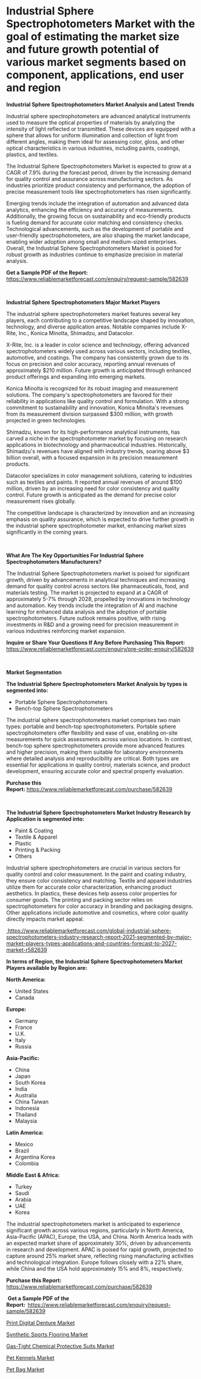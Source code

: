 <p><h1>Industrial Sphere Spectrophotometers Market with the goal of estimating the market size and future growth potential of various market segments based on component, applications, end user and region</h1></p><p><strong>Industrial Sphere Spectrophotometers Market Analysis and Latest Trends</strong></p>
<p><p>Industrial sphere spectrophotometers are advanced analytical instruments used to measure the optical properties of materials by analyzing the intensity of light reflected or transmitted. These devices are equipped with a sphere that allows for uniform illumination and collection of light from different angles, making them ideal for assessing color, gloss, and other optical characteristics in various industries, including paints, coatings, plastics, and textiles.</p><p>The Industrial Sphere Spectrophotometers Market is expected to grow at a CAGR of 7.9% during the forecast period, driven by the increasing demand for quality control and assurance across manufacturing sectors. As industries prioritize product consistency and performance, the adoption of precise measurement tools like spectrophotometers has risen significantly. </p><p>Emerging trends include the integration of automation and advanced data analytics, enhancing the efficiency and accuracy of measurements. Additionally, the growing focus on sustainability and eco-friendly products is fueling demand for accurate color matching and consistency checks. Technological advancements, such as the development of portable and user-friendly spectrophotometers, are also shaping the market landscape, enabling wider adoption among small and medium-sized enterprises. Overall, the Industrial Sphere Spectrophotometers Market is poised for robust growth as industries continue to emphasize precision in material analysis.</p></p>
<p><strong>Get a Sample PDF of the Report:&nbsp;</strong> <a href="https://www.reliablemarketforecast.com/enquiry/request-sample/582639?utm_campaign=1257&utm_medium=2&utm_source=Github&utm_content=ia&utm_term=27092024&utm_id=industrial-sphere-spectrophotometers">https://www.reliablemarketforecast.com/enquiry/request-sample/582639</a></p>
<p>&nbsp;</p>
<p><strong>Industrial Sphere Spectrophotometers Major Market Players</strong></p>
<p><p>The industrial sphere spectrophotometers market features several key players, each contributing to a competitive landscape shaped by innovation, technology, and diverse application areas. Notable companies include X-Rite, Inc., Konica Minolta, Shimadzu, and Datacolor.</p><p>X-Rite, Inc. is a leader in color science and technology, offering advanced spectrophotometers widely used across various sectors, including textiles, automotive, and coatings. The company has consistently grown due to its focus on precision and color accuracy, reporting annual revenues of approximately $210 million. Future growth is anticipated through enhanced product offerings and expanding into emerging markets.</p><p>Konica Minolta is recognized for its robust imaging and measurement solutions. The company's spectrophotometers are favored for their reliability in applications like quality control and formulation. With a strong commitment to sustainability and innovation, Konica Minolta's revenues from its measurement division surpassed $300 million, with growth projected in green technologies.</p><p>Shimadzu, known for its high-performance analytical instruments, has carved a niche in the spectrophotometer market by focusing on research applications in biotechnology and pharmaceutical industries. Historically, Shimadzu's revenues have aligned with industry trends, soaring above $3 billion overall, with a focused expansion in its precision measurement products.</p><p>Datacolor specializes in color management solutions, catering to industries such as textiles and paints. It reported annual revenues of around $100 million, driven by an increasing need for color consistency and quality control. Future growth is anticipated as the demand for precise color measurement rises globally.</p><p>The competitive landscape is characterized by innovation and an increasing emphasis on quality assurance, which is expected to drive further growth in the industrial sphere spectrophotometer market, enhancing market sizes significantly in the coming years.</p></p>
<p>&nbsp;</p>
<p><strong>What Are The Key Opportunities For Industrial Sphere Spectrophotometers Manufacturers?</strong></p>
<p><p>The Industrial Sphere Spectrophotometers market is poised for significant growth, driven by advancements in analytical techniques and increasing demand for quality control across sectors like pharmaceuticals, food, and materials testing. The market is projected to expand at a CAGR of approximately 5-7% through 2028, propelled by innovations in technology and automation. Key trends include the integration of AI and machine learning for enhanced data analysis and the adoption of portable spectrophotometers. Future outlook remains positive, with rising investments in R&D and a growing need for precision measurement in various industries reinforcing market expansion.</p></p>
<p><strong>Inquire or Share Your Questions If Any Before Purchasing This Report:</strong> <a href="https://www.reliablemarketforecast.com/enquiry/pre-order-enquiry/582639?utm_campaign=1257&utm_medium=2&utm_source=Github&utm_content=ia&utm_term=27092024&utm_id=industrial-sphere-spectrophotometers">https://www.reliablemarketforecast.com/enquiry/pre-order-enquiry/582639</a></p>
<p>&nbsp;</p>
<p><strong>Market Segmentation</strong></p>
<p><strong>The Industrial Sphere Spectrophotometers Market Analysis by types is segmented into:</strong></p>
<p><ul><li>Portable Sphere Spectrophotometers</li><li>Bench-top Sphere Spectrophotometers</li></ul></p>
<p><p>The industrial sphere spectrophotometers market comprises two main types: portable and bench-top spectrophotometers. Portable sphere spectrophotometers offer flexibility and ease of use, enabling on-site measurements for quick assessments across various locations. In contrast, bench-top sphere spectrophotometers provide more advanced features and higher precision, making them suitable for laboratory environments where detailed analysis and reproducibility are critical. Both types are essential for applications in quality control, materials science, and product development, ensuring accurate color and spectral property evaluation.</p></p>
<p><strong>Purchase this Report:&nbsp;</strong><a href="https://www.reliablemarketforecast.com/purchase/582639?utm_campaign=1257&utm_medium=2&utm_source=Github&utm_content=ia&utm_term=27092024&utm_id=industrial-sphere-spectrophotometers">https://www.reliablemarketforecast.com/purchase/582639</a></p>
<p>&nbsp;</p>
<p><strong>The Industrial Sphere Spectrophotometers Market Industry Research by Application is segmented into:</strong></p>
<p><ul><li>Paint & Coating</li><li>Textile & Apparel</li><li>Plastic</li><li>Printing & Packing</li><li>Others</li></ul></p>
<p><p>Industrial sphere spectrophotometers are crucial in various sectors for quality control and color measurement. In the paint and coating industry, they ensure color consistency and matching. Textile and apparel industries utilize them for accurate color characterization, enhancing product aesthetics. In plastics, these devices help assess color properties for consumer goods. The printing and packing sector relies on spectrophotometers for color accuracy in branding and packaging designs. Other applications include automotive and cosmetics, where color quality directly impacts market appeal.</p></p>
<p><a href="https://www.reliablemarketforecast.com/global-industrial-sphere-spectrophotometers-industry-research-report-2021-segmented-by-major-market-players-types-applications-and-countries-forecast-to-2027-market-r582639?utm_campaign=1257&utm_medium=2&utm_source=Github&utm_content=ia&utm_term=27092024&utm_id=industrial-sphere-spectrophotometers">&nbsp;https://www.reliablemarketforecast.com/global-industrial-sphere-spectrophotometers-industry-research-report-2021-segmented-by-major-market-players-types-applications-and-countries-forecast-to-2027-market-r582639</a></p>
<p><strong>In terms of Region, the Industrial Sphere Spectrophotometers Market Players available by Region are:</strong></p>
<p>
    <p> <strong> North America: </strong>
        <ul>
            <li>United States</li>
            <li>Canada</li>
        </ul>
        </p> 
    <p> <strong> Europe: </strong>
        <ul>
            <li>Germany</li>
            <li>France</li>
            <li>U.K.</li>
            <li>Italy</li>
            <li>Russia</li>
        </ul>
        </p> 
    <p> <strong> Asia-Pacific: </strong>
        <ul>
            <li>China</li>
            <li>Japan</li>
            <li>South Korea</li>
            <li>India</li>
            <li>Australia</li>
            <li>China Taiwan</li>
            <li>Indonesia</li>
            <li>Thailand</li>
            <li>Malaysia</li>
        </ul>
        </p> 
    <p> <strong> Latin America: </strong>
        <ul>
            <li>Mexico</li>
            <li>Brazil</li>
            <li>Argentina Korea</li>
            <li>Colombia</li>
        </ul>
        </p> 
    <p> <strong> Middle East & Africa: </strong>
        <ul>
            <li>Turkey</li>
            <li>Saudi</li>
            <li>Arabia</li>
            <li>UAE</li>
            <li>Korea</li>
        </ul>
    </p>
    </p>
<p><p>The industrial spectrophotometers market is anticipated to experience significant growth across various regions, particularly in North America, Asia-Pacific (APAC), Europe, the USA, and China. North America leads with an expected market share of approximately 30%, driven by advancements in research and development. APAC is poised for rapid growth, projected to capture around 25% market share, reflecting rising manufacturing activities and technological integration. Europe follows closely with a 22% share, while China and the USA hold approximately 15% and 8%, respectively.</p></p>
<p><strong>Purchase this Report: </strong><a href="https://www.reliablemarketforecast.com/purchase/582639?utm_campaign=1257&utm_medium=2&utm_source=Github&utm_content=ia&utm_term=27092024&utm_id=industrial-sphere-spectrophotometers">https://www.reliablemarketforecast.com/purchase/582639</a></p>
<p>&nbsp;<strong>Get a Sample PDF of the Report:&nbsp;&nbsp;</strong><a href="https://www.reliablemarketforecast.com/enquiry/request-sample/582639?utm_campaign=1257&utm_medium=2&utm_source=Github&utm_content=ia&utm_term=27092024&utm_id=industrial-sphere-spectrophotometers">https://www.reliablemarketforecast.com/enquiry/request-sample/582639</a></p>
<p><strong></strong></p>
<p><p><a href="https://issuu.com/reportprime-2/docs/print-digital-denture-market-size-2_07ccd064fbb267?utm_campaign=1257&utm_medium=2&utm_source=Github&utm_content=ia&utm_term=27092024&utm_id=industrial-sphere-spectrophotometers">Print Digital Denture Market</a></p><p><a href="https://www.linkedin.com/pulse/synthetic-sports-flooring-industry-analysis-report-its-market-f3usc?utm_campaign=1257&utm_medium=2&utm_source=Github&utm_content=ia&utm_term=27092024&utm_id=industrial-sphere-spectrophotometers">Synthetic Sports Flooring Market</a></p><p><a href="https://issuu.com/reportprime-2/docs/gas-tight-chemical-protective-suits_9ddbbbabce28bb?utm_campaign=1257&utm_medium=2&utm_source=Github&utm_content=ia&utm_term=27092024&utm_id=industrial-sphere-spectrophotometers">Gas-Tight Chemical Protective Suits Market</a></p><p><a href="https://www.linkedin.com/pulse/future-innovation-global-pet-kennels-market-growth-opportunities-rxmuc?utm_campaign=1257&utm_medium=2&utm_source=Github&utm_content=ia&utm_term=27092024&utm_id=industrial-sphere-spectrophotometers">Pet Kennels Market</a></p><p><a href="https://www.linkedin.com/pulse/pet-bag-market-size-share-trends-analysis-report-end-use-dogcatother-4iftc?utm_campaign=1257&utm_medium=2&utm_source=Github&utm_content=ia&utm_term=27092024&utm_id=industrial-sphere-spectrophotometers">Pet Bag Market</a></p></p>